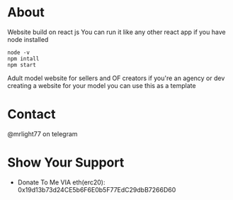 # About

Website build on react js
You can run it like any other react app if you have node installed

```
node -v
npm intall
npm start
```

Adult model website for sellers and OF creators if you're an agency or dev creating a website for your model you can use this as a template


# Contact
@mrlight77
on telegram

# Show Your Support

* Donate To Me VIA eth(erc20): 0x19d13b73d24CE5b6F6E0b5F77EdC29dbB7266D60
